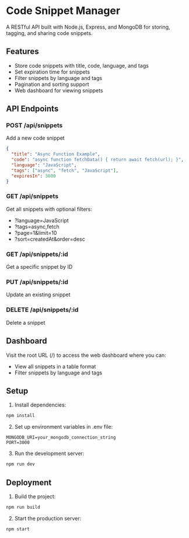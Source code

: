 # Code Snippet Manager

A RESTful API built with Node.js, Express, and MongoDB for storing, tagging, and sharing code snippets.

## Features

- Store code snippets with title, code, language, and tags
- Set expiration time for snippets
- Filter snippets by language and tags
- Pagination and sorting support
- Web dashboard for viewing snippets

## API Endpoints

### POST /api/snippets
Add a new code snippet
```json
{
  "title": "Async Function Example",
  "code": "async function fetchData() { return await fetch(url); }",
  "language": "JavaScript",
  "tags": ["async", "fetch", "JavaScript"],
  "expiresIn": 3600
}
```

### GET /api/snippets
Get all snippets with optional filters:
- ?language=JavaScript
- ?tags=async,fetch
- ?page=1&limit=10
- ?sort=createdAt&order=desc

### GET /api/snippets/:id
Get a specific snippet by ID

### PUT /api/snippets/:id
Update an existing snippet

### DELETE /api/snippets/:id
Delete a snippet

## Dashboard

Visit the root URL (/) to access the web dashboard where you can:
- View all snippets in a table format
- Filter snippets by language and tags

## Setup

1. Install dependencies:
```bash
npm install
```

2. Set up environment variables in .env file:
```
MONGODB_URI=your_mongodb_connection_string
PORT=3000
```

3. Run the development server:
```bash
npm run dev
```

## Deployment

1. Build the project:
```bash
npm run build
```

2. Start the production server:
```bash
npm start
```